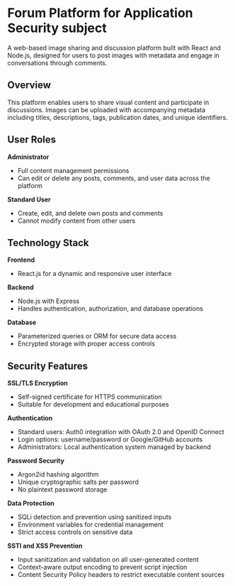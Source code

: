 # Forum Platform for Application Security subject

A web-based image sharing and discussion platform built with React and Node.js, designed for users to post images with metadata and engage in conversations through comments.

## Overview

This platform enables users to share visual content and participate in discussions. Images can be uploaded with accompanying metadata including titles, descriptions, tags, publication dates, and unique identifiers.

## User Roles

**Administrator**
- Full content management permissions
- Can edit or delete any posts, comments, and user data across the platform

**Standard User**
- Create, edit, and delete own posts and comments
- Cannot modify content from other users

## Technology Stack

**Frontend**
- React.js for a dynamic and responsive user interface

**Backend**
- Node.js with Express
- Handles authentication, authorization, and database operations

**Database**
- Parameterized queries or ORM for secure data access
- Encrypted storage with proper access controls

## Security Features

**SSL/TLS Encryption**
- Self-signed certificate for HTTPS communication
- Suitable for development and educational purposes

**Authentication**
- Standard users: Auth0 integration with OAuth 2.0 and OpenID Connect
- Login options: username/password or Google/GitHub accounts
- Administrators: Local authentication system managed by backend

**Password Security**
- Argon2id hashing algorithm
- Unique cryptographic salts per password
- No plaintext password storage

**Data Protection**
- SQLi detection and prevention using sanitized inputs
- Environment variables for credential management
- Strict access controls on sensitive data

**SSTI and XSS Prevention**
- Input sanitization and validation on all user-generated content
- Context-aware output encoding to prevent script injection
- Content Security Policy headers to restrict executable content sources
